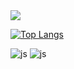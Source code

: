 <img src="https://capsule-render.vercel.app/api?type=waving&height=200&text=성준's%20포트폴리오!&fontAlign=30&fontAlignY=40&color=gradient&fontSize=40&section=header" />

[![Top Langs](https://github-readme-stats.vercel.app/api/top-langs/?username=jjun0318)](https://github.com/anuraghazra/github-readme-stats)


![js](https://img.shields.io/badge/JavaScript-F7DF1E?style=for-the-badge&logo=JavaScript&logoColor=white)
![js](https://img.shields.io/badge/html-yello?style=for-the-badge&logo=JavaScript&logoColor=white)
